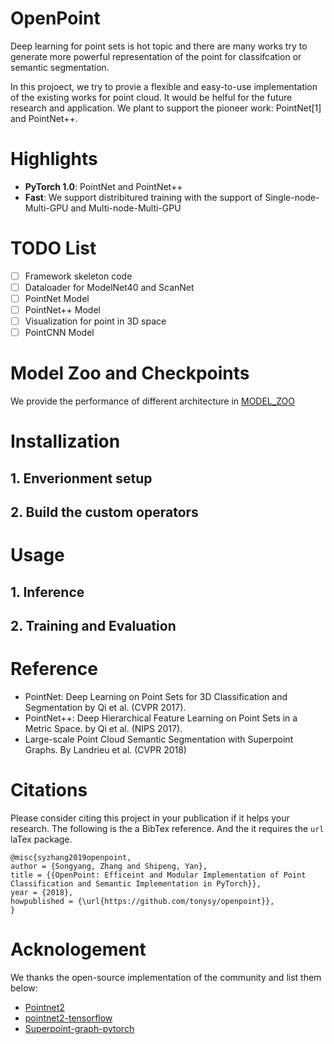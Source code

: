 # OpenPoint
Deep learning for point sets is hot topic and there are many works try to generate more powerful representation of the point for classifcation or semantic segmentation.

In this projoect, we try to provie a flexible and easy-to-use implementation of the existing works for point cloud. It would be helful for the future research and application. We plant to support the pioneer work: PointNet[1] and PointNet++.

# Highlights
- **PyTorch 1.0**: PointNet and PointNet++ 
- **Fast**: We support distribitured training with the support of Single-node-Multi-GPU and Multi-node-Multi-GPU

# TODO List
- [ ] Framework skeleton code
- [ ] Dataloader for ModelNet40 and ScanNet
- [ ] PointNet Model
- [ ] PointNet++ Model
- [ ] Visualization for point in 3D space
- [ ] PointCNN Model 
# Model Zoo and Checkpoints
We provide the performance of different architecture in [MODEL_ZOO](./MODEL_ZOO.md)
# Installization 
## 1. Enverionment setup
## 2. Build the custom operators

# Usage
## 1. Inference

## 2. Training and Evaluation

# Reference
- PointNet: Deep Learning on Point Sets for 3D Classification and Segmentation by Qi et al. (CVPR 2017).
- PointNet++: Deep Hierarchical Feature Learning on Point Sets in a Metric Space. by Qi et al. (NIPS 2017).
- Large-scale Point Cloud Semantic Segmentation with Superpoint Graphs. By Landrieu et al. (CVPR 2018)
# Citations
Please consider citing this project in your publication if it helps your research. The following is the a BibTex reference. And the it requires the `url` laTex package.
```
@misc{syzhang2019openpoint,
author = {Songyang, Zhang and Shipeng, Yan},
title = {{OpenPoint: Efficeint and Modular Implementation of Point Classification and Semantic Implementation in PyTorch}},
year = {2018},
howpublished = {\url{https://github.com/tonysy/openpoint}},
}
```
# Acknologement
We thanks the open-source implementation of the community and list them below:
- [Pointnet2](https://github.com/erikwijmans/Pointnet2_PyTorch.git)
- [pointnet2-tensorflow](https://github.com/charlesq34/pointnet2)
- [Superpoint-graph-pytorch](https://github.com/charlesq34/pointnet2)
